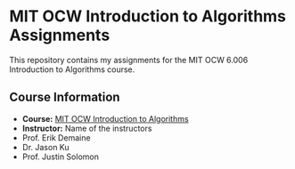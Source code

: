 # MIT OCW Introduction to Algorithms Assignments

This repository contains my assignments for the MIT OCW 6.006 Introduction to Algorithms course.

## Course Information

- **Course:** [MIT OCW Introduction to Algorithms](https://ocw.mit.edu/courses/6-006-introduction-to-algorithms-spring-2020/)
- **Instructor:** Name of the instructors
- Prof. Erik Demaine
- Dr. Jason Ku
- Prof. Justin Solomon

